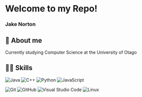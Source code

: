 
# Welcome to my Repo!

### Jake Norton

## 🌱 About me
Currently studying Computer Science at the University of Otago


## 🧑‍💻 Skills

<!-- You can find a bunch of badges here https://github.com/Ileriayo/markdown-badges#-frameworks-platforms-and-libraries -->
    
   ![Java](https://img.shields.io/badge/java-%23ED8B00.svg?style=for-the-badge&logo=openjdk&logoColor=white)
   ![C++](https://img.shields.io/badge/C++%20-%2300599C.svg?style=for-the-badge&logo=c%2B%2B&logoColor=white)
   ![Python](https://img.shields.io/badge/Python%20-%2314354C.svg?style=for-the-badge&logo=python&logoColor=white) 
   ![JavaScript](https://img.shields.io/badge/JavaScript%20-%23F7DF1E.svg?style=for-the-badge&logo=javascript&logoColor=black)

   ![Git](https://img.shields.io/badge/git-%23F05033.svg?style=for-the-badge&logo=git&logoColor=white)
   ![GitHub](https://img.shields.io/badge/github-%23121011.svg?style=for-the-badge&logo=github&logoColor=white)
   ![Visual Studio Code](https://img.shields.io/badge/Visual%20Studio%20Code-0078d7.svg?style=for-the-badge&logo=visual-studio-code&logoColor=white)
   ![Linux](https://img.shields.io/badge/Linux-FCC624?style=for-the-badge&logo=linux&logoColor=black) 


